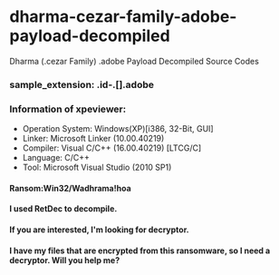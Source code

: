 # dharma-cezar-family-adobe-payload-decompiled
Dharma (.cezar Family) .adobe Payload Decompiled Source Codes
### sample_extension:   .id-<id>.[<email>].adobe
### Information of xpeviewer:
- Operation System: Windows(XP)[i386, 32-Bit, GUI]
- Linker: Microsoft Linker (10.00.40219)
- Compiler: Visual C/C++ (16.00.40219) [LTCG/C]
- Language: C/C++
- Tool: Microsoft Visual Studio (2010 SP1)

#### Ransom:Win32/Wadhrama!hoa
#### I used RetDec to decompile.
#### If you are interested, I'm looking for decryptor.
#### I have my files that are encrypted from this ransomware, so I need a decryptor. Will you help me?
